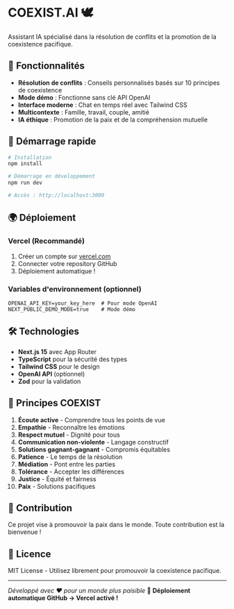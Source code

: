 # COEXIST.AI 🕊️

Assistant IA spécialisé dans la résolution de conflits et la promotion de la coexistence pacifique.

## 🌟 Fonctionnalités

- **Résolution de conflits** : Conseils personnalisés basés sur 10 principes de coexistence
- **Mode démo** : Fonctionne sans clé API OpenAI
- **Interface moderne** : Chat en temps réel avec Tailwind CSS
- **Multicontexte** : Famille, travail, couple, amitié
- **IA éthique** : Promotion de la paix et de la compréhension mutuelle

## 🚀 Démarrage rapide

```bash
# Installation
npm install

# Démarrage en développement
npm run dev

# Accès : http://localhost:3000
```

## 🌍 Déploiement

### Vercel (Recommandé)
1. Créer un compte sur [vercel.com](https://vercel.com)
2. Connecter votre repository GitHub
3. Déploiement automatique !

### Variables d'environnement (optionnel)
```env
OPENAI_API_KEY=your_key_here  # Pour mode OpenAI
NEXT_PUBLIC_DEMO_MODE=true    # Mode démo
```

## 🛠️ Technologies

- **Next.js 15** avec App Router
- **TypeScript** pour la sécurité des types
- **Tailwind CSS** pour le design
- **OpenAI API** (optionnel)
- **Zod** pour la validation

## 📖 Principes COEXIST

1. **Écoute active** - Comprendre tous les points de vue
2. **Empathie** - Reconnaître les émotions
3. **Respect mutuel** - Dignité pour tous
4. **Communication non-violente** - Langage constructif
5. **Solutions gagnant-gagnant** - Compromis équitables
6. **Patience** - Le temps de la résolution
7. **Médiation** - Pont entre les parties
8. **Tolérance** - Accepter les différences
9. **Justice** - Équité et fairness
10. **Paix** - Solutions pacifiques

## 🤝 Contribution

Ce projet vise à promouvoir la paix dans le monde. Toute contribution est la bienvenue !

## 📄 Licence

MIT License - Utilisez librement pour promouvoir la coexistence pacifique.

---

*Développé avec ❤️ pour un monde plus paisible*
🚀 **Déploiement automatique GitHub → Vercel activé !**
